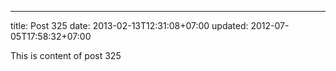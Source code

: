 ---
title: Post 325
date: 2013-02-13T12:31:08+07:00
updated: 2012-07-05T17:58:32+07:00

This is content of post 325